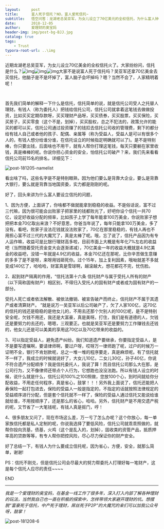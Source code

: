 ```yaml
---
layout:     post
title:      富人死于信托？NO，富人爱死信托~
subtitle:   悟空问答：龙湖老总吴亚军，为女儿设立了70亿美元的全权信托，为什么富人钟爱信托？ 
date:       2018-12-05
author:     爱理财的臭宝妈
header-img: img/post-bg-BJJ.jpg
catalog: true
tags:
    - Trust
typora-root-url: ..\img
---
```


​       近期龙湖老总吴亚军，为女儿设立70亿美金的全权信托火了。大家纷纷问，信托是什么？![img](https://res.wx.qq.com/mpres/htmledition/images/icon/common/emotion_panel/smiley/smiley_32.png?tp=webp&wxfrom=5&wx_lazy=1&wx_co=1)![img](https://res.wx.qq.com/mpres/htmledition/images/icon/common/emotion_panel/smiley/smiley_32.png?tp=webp&wxfrom=5&wx_lazy=1&wx_co=1)![img](https://res.wx.qq.com/mpres/htmledition/images/icon/common/emotion_panel/smiley/smiley_32.png?tp=webp&wxfrom=5&wx_lazy=1&wx_co=1)大家不是说富人死于信托吗？吴亚军还拿70亿美金去买信托，他脑子是不是坏掉了，富人脑子会坏掉吗？嗯？当然不会了，人家精明着呢！

​       

​      首先我们简单的解释一下什么是信托，信托简单的说，就是信托公司受人之托替人理财。有钱人（称为委托人）把钱给信托公司，信托公司就拿着这笔钱去做做投资，比如买买定期存款呀，买买理财产品呀，买买债券，买买股票，买买保险，买买房子，买买零食（这个不是，划掉），买买股权，总之不犯法的，政策允许的能买的都可以买，信托公司通过投资赚了的钱扣去信托公司收的管理费，剩下的都分给有钱人自己或者他的孩子、配偶、亲属等（称为受益人，受益人是可以有很多个人的，有钱人想分给谁分谁，在信托设立的时候指定明确就可以了)。是不是特别棒，你只要出钱，后面啥也不用干，就有人帮你打理这笔钱，每天只要躺在家里收钱，真是棒棒的呢。你说你担心资金的安全，怕信托公司破产？来，我们先来看看信托公司前15名的排名，详细见下：

![post-181205-namelist](/../../../../hughhw.github.io/img/post-181205-namelist.jpg)

看出啥了吗，这些名字是不是特别眼熟，因为他们要么是背靠大企业，要么是背靠大银行，要么就是背靠当地国资委，实力都是刚刚的呢。

好了，回头来讲为什么富人要设立信托的问题，

1、因为方便，上面讲了，你啥都不做就能拿到稳稳的收益。不是俗话说，富不过三代嘛，因为很可能会出败家子把家里的钱都败光了，好吧你设个信托一共70亿，设定好收益分配的频率，比如孩子上学了每年能拿100万美金，你说败家子想把把本金70亿取出来浪？不好意思，你爸当年说了，每年只能拿100万美金，多了没有。看吧，败家子没法花钱就没法败家了，70亿在那里稳稳的，有钱人再也不用担心富不过三代的大魔咒了，真是太棒了呢。哦，忘了说了，信托产品因为有专人运作嘛，收益可是比银行理财高多啦，目前市面上大概是有年化7%左右的收益吧（当然随着受托资金变大会逐渐递减），70亿美金一年的收益大概就是4.9亿美金的收益吧，没错一年就是4.9亿的收益，本金70亿还在那呢，比你辛苦做生意赚的多多了是不是呀，来呀用钱砸死你。过个15年，加上复利因素，哦呦就差不多就变成140亿了，哈哈哈，财富真是雪球啊，越滚越大，想花都花不完，忧伤脸。

2、起到财产隔离的作用，“信托法第十六条 信托财产与属于受托人所有的财产（以下简称固有财产）相区别，不得归入受托人的固有财产或者成为固有财产的一部分。

受托人死亡或者依法解散、被依法撤销、被宣告破产而终止，信托财产不属于其遗产或者清算财产。 ”就是说万一吴亚军以后公司破产了，欠了人家100亿，这70亿的信托的钱还是稳稳的是他女儿的，不用去还那个欠别人的100亿呢，是不是特别安全呢，欠钱不用还，我还是大富豪，真是美呀。打住，我们是有道德的人，欠钱还是要努力的去还的，嗯嗯，三观要正。也就是吴亚军还是要努力工作赚钱去还钱的，他女儿还是可以美美的享用这70亿以及70亿带来的收益的。

3、可以指定受益人，避免遗产纠纷。我们知道遗产要继承，你要指定受益人，是不是要写遗嘱啊，要请律师啊，要过户呀，哎呀万一律师跑了呢，过户的时候万一证明不全，银行不肯划款呢，总之一堆一堆的程序要走，真是麻烦呢。有了信托就不一样了，我成立的时候就说好了，大女儿10亿，二女儿30亿，孙子40亿，你说不符合遗产分配顺序？我是信托委托人，我说了算！而且信托公司那么大在那，是公司行为，又不像律师还带点个人行为，它想跑也没没法跑。所以有钱人设立的时候，说什么就是什么，信托公司100%之100照做，您放100个心，到时间就给你分配收益，不用走任何程序，真是省心，鼓掌！！！另外我上面说了，信托还能把人寿保险一起打包进去，保险的受益人一般是指定的，不指定的话就按照法律规定的受益顺序进行分配，但是套个信托就不一样了，保险的受益人通过信托又能说给谁就给谁，不用按顺序了，还是那么的省心，哈哈。另外，信托财产是不用交遗产税的呢，又节省了一大笔钱呢，有钱人真是抠门，哼！

4、很多朋友又问了，现在市场这么差，万一亏了怎么办呢？这个你放心，每一单家族信托都是私人定制的呢，你说我选择了要低风险，信托公司就乖乖照做的，就帮你投向货基，债基，火鸡（这个是乱入的，划掉），固收类的资管产品，抵质押率高的贷款等等，有专人帮你把控风险，尽心尽力保证你的财产安全。

​       好了总结一下，有钱人为什么要成立信托呢，因为省心，方便，安全，就那么简单，谢谢!

PS：信托不刚兑，但是信托公司会尽最大的努力帮委托人打理好每一笔财产，这是每个信托人应尽的责任~~~~

END

------

*我是一个爱理财的臭宝妈，在基金一线工作了很多年，深入打入内部了解各种理财的玩法，当然我自己也一直在积极的探索中，怎样带领大家避开理财的坑。想摆脱“富豪死于信托，中产死于理财，屌丝死于P2P”的大魔咒的亲们可以加我公众号呀，鼓掌！*

![post-181208-6](/../../../../hughhw.github.io/img/post-181208-6.jpg)